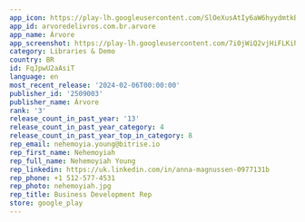 ```yaml
---
app_icon: https://play-lh.googleusercontent.com/SlOeXusAtIy6aW6hyydmtkB_ZJ4Sj6802pl2qNZc_FN2zJb1xEJFAg5TJz9TAmjGnV4
app_id: arvoredelivros.com.br.arvore
app_name: Árvore
app_screenshot: https://play-lh.googleusercontent.com/7i0jWiQ2vjHiFLKihOXP_SwAhC4RQASjhBRm_CbnYge9P5nW83tNzHmmpXgiyixcNbXC
category: Libraries & Demo
country: BR
id: FqJpwU2aAsiT
language: en
most_recent_release: '2024-02-06T00:00:00'
publisher_id: '2509003'
publisher_name: Árvore
rank: '3'
release_count_in_past_year: '13'
release_count_in_past_year_category: 4
release_count_in_past_year_top_in_category: 8
rep_email: nehemoyia.young@bitrise.io
rep_first_name: Nehemoyiah
rep_full_name: Nehemoyiah Young
rep_linkedin: https://uk.linkedin.com/in/anna-magnussen-0977131b
rep_phone: +1 512-577-4531
rep_photo: nehemoyiah.jpg
rep_title: Business Development Rep
store: google_play
---
```

